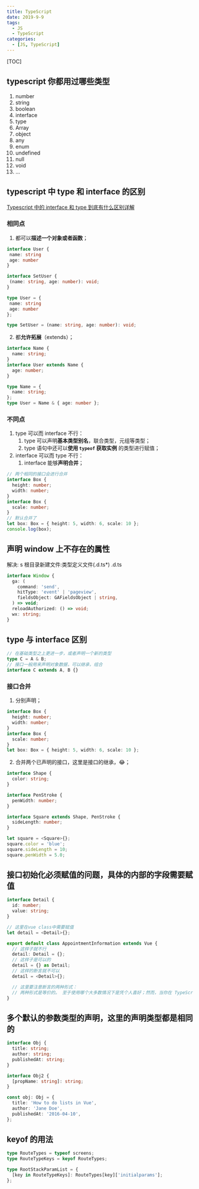 ```yaml
---
title: TypeScript
date: 2019-9-9
tags:
  - JS
  - TypeScript
categories:
  - [JS, TypeScript]
---
```


[TOC]

## typescript 你都用过哪些类型

1. number
2. string
3. boolean
4. interface
5. type
6. Array
7. object
8. any
9. enum
10. undefined
11. null
12. void
13. ...

## typescript 中 type 和 interface 的区别

[Typescript 中的 interface 和 type 到底有什么区别详解](https://www.jb51.net/article/163299.htm)

### 相同点

1. 都可以**描述一个对象或者函数**；

```ts
interface User {
 name: string
 age: number
}

interface SetUser {
 (name: string, age: number): void;
}

type User = {
 name: string
 age: number
};

type SetUser = (name: string, age: number): void;
```

2. 都**允许拓展**（extends）；

```ts
interface Name {
  name: string;
}
interface User extends Name {
  age: number;
}

type Name = {
  name: string;
};
type User = Name & { age: number };
```

### 不同点

1. type 可以而 interface 不行：
   1. type 可以声明**基本类型别名**，联合类型，元组等类型；
   2. type 语句中还可以**使用 `typeof` 获取实例** 的类型进行赋值；
2. interface 可以而 type 不行：
   1. interface 能够**声明合并**；

```ts
// 两个相同的接口会进行合并
interface Box {
  height: number;
  width: number;
}
interface Box {
  scale: number;
}
// 默认合并了
let box: Box = { height: 5, width: 6, scale: 10 };
console.log(box);
```

## 声明 window 上不存在的属性

解决: s 根目录新建文件:类型定义文件(.d.ts\*) .d.ts

```ts
interface Window {
  ga: (
    command: 'send',
    hitType: 'event' | 'pageview',
    fieldsObject: GAFieldsObject | string,
  ) => void;
  reloadAuthorized: () => void;
  wx: string;
}
```

## type 与 interface 区别

```ts
// 在基础类型之上更进一步，或者声明一个新的类型
type C = A & B;
// 接口一般用来声明对象数据，可以继承，组合
interface C extends A, B {}
```

### 接口合并

1. 分别声明；

```ts
interface Box {
  height: number;
  width: number;
}
interface Box {
  scale: number;
}
let box: Box = { height: 5, width: 6, scale: 10 };
```

2. 合并两个已声明的接口，这里是接口的继承，😂；

```ts
interface Shape {
  color: string;
}

interface PenStroke {
  penWidth: number;
}

interface Square extends Shape, PenStroke {
  sideLength: number;
}

let square = <Square>{};
square.color = 'blue';
square.sideLength = 10;
square.penWidth = 5.0;
```

## 接口初始化必须赋值的问题，具体的内部的字段需要赋值

```ts
interface Detail {
  id: number;
  value: string;
}

// 这里在vue class中需要赋值
let detail = <Detail>{};

export default class AppointmentInformation extends Vue {
  // 这样子就不行
  detail: Detail = {};
  // 这样子是可以的
  detail = {} as Detail;
  // 这样的断言就不可以
  detail = <Detail>{};

  // 这里要注意断言的两种形式：
  // 两种形式是等价的。 至于使用哪个大多数情况下是凭个人喜好；然而，当你在 TypeScript 里使用 JSX 时，只有 as 语法断言是被允许的。
}
```

## 多个默认的参数类型的声明，这里的声明类型都是相同的

```ts
interface Obj {
  title: string;
  author: string;
  publishedAt: string;
}

interface Obj2 {
  [propName: string]: string;
}

const obj: Obj = {
  title: 'How to do lists in Vue',
  author: 'Jane Doe',
  publishedAt: '2016-04-10',
};
```

## keyof 的用法

```ts
type RouteTypes = typeof screens;
type RouteTypeKeys = keyof RouteTypes;

type RootStackParamList = {
  [key in RouteTypeKeys]: RouteTypes[key]['initialparams'];
};
```
